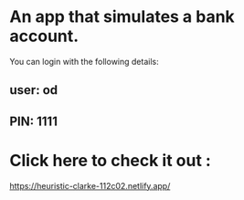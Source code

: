 # An app that simulates a bank account.

You can login with the following details:

## user: od

## PIN: 1111

# Click here to check it out :

https://heuristic-clarke-112c02.netlify.app/

